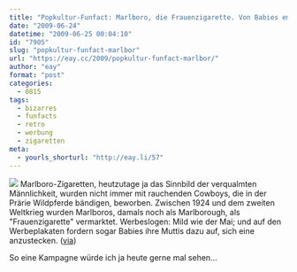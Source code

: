 ```yaml
---
title: "Popkultur-Funfact: Marlboro, die Frauenzigarette. Von Babies empfohlen."
date: "2009-06-24"
datetime: "2009-06-25 00:04:10"
id: "7905"
slug: "popkultur-funfact-marlbor"
url: "https://eay.cc/2009/popkultur-funfact-marlbor/"
author: "eay"
format: "post"
categories:
  - 0815
tags:
  - bizarres
  - funfacts
  - retro
  - werbung
  - zigaretten
meta:
  - yourls_shorturl: "http://eay.li/57"
---
```


![](https://eay.cc/uploads/2009/muttismarlboros.jpg) Marlboro-Zigaretten, heutzutage ja das Sinnbild der verqualmten Männlichkeit, wurden nicht immer mit rauchenden Cowboys, die in der Prärie Wildpferde bändigen, beworben. Zwischen 1924 und dem zweiten Weltkrieg wurden Marlboros, damals noch als Marlborough, als "Frauenzigarette" vermarktet. Werbeslogen: Mild wie der Mai; und auf den Werbeplakaten fordern sogar Babies ihre Muttis dazu auf, sich eine anzustecken. ([via](http://contexts.org/socimages/2008/09/18/marlboros-for-mommies/))

So eine Kampagne würde ich ja heute gerne mal sehen...
